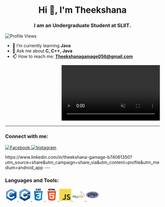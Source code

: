 <h1 align="center">Hi 👋, I'm Theekshana</h1>
<h3 align="center">I am an Undergraduate Student at SLIIT.</h3>

<p align="left">
  <img src="https://komarev.com/ghpvc/?username=theekshana56&label=Profile%20views&color=0e75b6&style=flat" alt="Profile Views"/>
</p>

- 🌱 I’m currently learning **Java**  
- 💬 Ask me about **C, C++, Java**  
- 📫 How to reach me: **Theekshanagamage056@gmail.com**  

<p align="right">
  <video width="320" height="180" autoplay loop muted>
    <source src="![image](https://github.com/user-attachments/assets/8728938e-99d7-43fc-8102-ff98a945b3a5)
" type="video/mp4">
    Your browser does not support the video tag.
  </video>
</p>

---

<h3 align="left">Connect with me:</h3>
<p align="left">
  <a href="https://www.facebook.com/share/1D6SfDGdp1/" target="_blank">
    <img align="center" src="https://raw.githubusercontent.com/rahuldkjain/github-profile-readme-generator/master/src/images/icons/Social/facebook.svg" alt="Facebook" height="30" width="40"/>
  </a>
  <a href="https://instagram.com/theekxna" target="_blank">
    <img align="center" src="https://raw.githubusercontent.com/rahuldkjain/github-profile-readme-generator/master/src/images/icons/Social/instagram.svg" alt="Instagram" height="30" width="40"/>
  </a>
</p>
https://www.linkedin.com/in/theekshana-gamage-b74061350?utm_source=share&utm_campaign=share_via&utm_content=profile&utm_medium=android_app
---

<h3 align="left">Languages and Tools:</h3>
<p align="left">
  <a href="https://www.cprogramming.com/" target="_blank">
    <img src="https://raw.githubusercontent.com/devicons/devicon/master/icons/c/c-original.svg" alt="C" width="40" height="40"/>
  </a>
  <a href="https://www.w3schools.com/cpp/" target="_blank">
    <img src="https://raw.githubusercontent.com/devicons/devicon/master/icons/cplusplus/cplusplus-original.svg" alt="C++" width="40" height="40"/>
  </a>
  <a href="https://www.w3schools.com/css/" target="_blank">
    <img src="https://raw.githubusercontent.com/devicons/devicon/master/icons/css3/css3-original-wordmark.svg" alt="CSS3" width="40" height="40"/>
  </a>
  <a href="https://www.w3.org/html/" target="_blank">
    <img src="https://raw.githubusercontent.com/devicons/devicon/master/icons/html5/html5-original-wordmark.svg" alt="HTML5" width="40" height="40"/>
  </a>
  <a href="https://developer.mozilla.org/en-US/docs/Web/JavaScript" target="_blank">
    <img src="https://raw.githubusercontent.com/devicons/devicon/master/icons/javascript/javascript-original.svg" alt="JavaScript" width="40" height="40"/>
  </a>
  <a href="https://www.mysql.com/" target="_blank">
    <img src="https://raw.githubusercontent.com/devicons/devicon/master/icons/mysql/mysql-original-wordmark.svg" alt="MySQL" width="40" height="40"/>
  </a>
  <a href="https://www.php.net" target="_blank">
    <img src="https://raw.githubusercontent.com/devicons/devicon/master/icons/php/php-original.svg" alt="PHP" width="40" height="40"/>
  </a>
</p>

